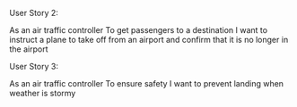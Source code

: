 User Story 2:

As an air traffic controller
To get passengers to a destination
I want to instruct a plane to take off from
  an airport and confirm that it is no longer in the airport

User Story 3:

As an air traffic controller
To ensure safety
I want to prevent landing when weather is stormy

